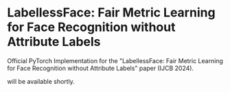 # LabellessFace: Fair Metric Learning for Face Recognition without Attribute Labels
Official PyTorch Implementation for the "LabellessFace: Fair Metric Learning for Face Recognition without Attribute Labels" paper (IJCB 2024).

will be available shortly.
